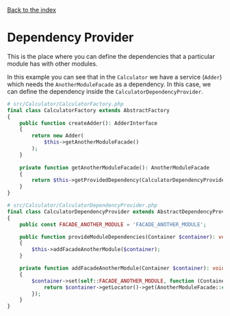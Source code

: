 [Back to the index](../documentation)

# Dependency Provider

This is the place where you can define the dependencies that a particular module has with other modules.

In this example you can see that in the `Calculator` we have a service (`Adder`) which needs the
`AnotherModuleFacade` as a dependency. In this case, we can define the dependency inside the
`CalculatorDependencyProvider`.

```php
# src/Calculator/CalculatorFactory.php
final class CalculatorFactory extends AbstractFactory
{
    public function createAdder(): AdderInterface
    {
        return new Adder(
            $this->getAnotherModuleFacade()
        );
    }
    
    private function getAnotherModuleFacade(): AnotherModuleFacade
    {
        return $this->getProvidedDependency(CalculatorDependencyProvider::FACADE_ANOTHER_MODULE);
    }
}
```

```php
# src/Calculator/CalculatorDependencyProvider.php
final class CalculatorDependencyProvider extends AbstractDependencyProvider
{
    public const FACADE_ANOTHER_MODULE = 'FACADE_ANOTHER_MODULE';

    public function provideModuleDependencies(Container $container): void
    {
        $this->addFacadeAnotherModule($container);
    }

    private function addFacadeAnotherModule(Container $container): void
    {
        $container->set(self::FACADE_ANOTHER_MODULE, function (Container $container): AnotherModuleFacade {
            return $container->getLocator()->get(AnotherModuleFacade::class);
        });
    }
}
```
